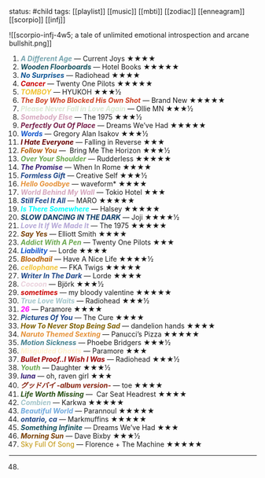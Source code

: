 status: #child 
tags: [[playlist]] [[music]] [[mbti]] [[zodiac]] [[enneagram]] [[scorpio]] [[infj]]

![[scorpio-infj-4w5; a tale of unlimited emotional introspection and arcane bullshit.png]]
1. <span style="color:#76a5af"><b><i>A Different Age</b></i></span> — Current Joys ★★★★
2. <span style="color:#134f5c"><b><i>Wooden Floorboards</b></i></span> — Hotel Books ★★★★★
3. <span style="color:#0b5394"><b><i>No Surprises</i></b></span> — Radiohead ★★★★
4. <span style="color:#cc0000"><b><i>Cancer</i></b></span> — Twenty One Pilots ★★★★★
5. <span style="color:#f1c232"><b><i>TOMBOY</b></i></span> — HYUKOH ★★★½
6. <span style="color:#cc4125"><b><i>The Boy Who Blocked His Own Shot</i></b></span> — Brand New ★★★★★
7. <span style="color:#d9ead3"><b><i>Please Never Fall in Love Again</b></i></span> — Ollie MN ★★★½
8. <span style="color:#d5a6bd"><b><i>Somebody Else</i></b></span> — The 1975 ★★★½
9. <span style="color:#741b47"><b><i>Perfectly Out Of Place</i></b></span> — Dreams We’ve Had ★★★★★
10. <span style="color:#1155cc"><b><i>Words</i></b></span> — Gregory Alan Isakov ★★★½
11. <span style="color:#660000"><b><i>I Hate Everyone</i></b></span> — Falling in Reverse ★★★
12. <span style="color:#b45f06"><b><i>Follow You</i></b></span> —  Bring Me The Horizon ★★★½
13. <span style="color:#6aa84f"><b><i>Over Your Shoulder</i></b></span> — Rudderless ★★★★★
14. <span style="color:#351c75"><b><i>The Promise</i></b></span> — When In Rome ★★★★
15. <span style="color:#1c4587"><b><i>Formless Gift</i></b></span> — Creative Self ★★★½
16. <span style="color:#e69138"><b><i>Hello Goodbye</i></b></span> — waveform* ★★★★
17. <span style="color:#d5a6bd"><b><i>World Behind My Wall</i></b></span> — Tokio Hotel ★★★
18. <span style="color:#1c4587"><b><i>Still Feel It All</b></i></span> — MARO ★★★★★
19. <span style="color:#00ffff"><b><i>Is There Somewhere</b></i></span> — Halsey ★★★★★
20. <span style="color:#073763"><b><i>SLOW DANCING IN THE DARK</i></b></span> — Joji ★★★★½
21. <span style="color:#b4a7d6"><b><i>Love It If We Made It</b></i></span> — The 1975 ★★★★★
22. <span style="color:#783f04"><b><i>Say Yes</i></b></span> — Elliott Smith ★★★★
23. <span style="color:#6aa84f"><b><i>Addict With A Pen</i></b></span> — Twenty One Pilots ★★★
24. <span style="color:#1155cc"><b><i>Liability</b></i></span> — Lorde ★★★★
25. <span style="color:#b45f06"><b><i>Bloodhail</b></i> </span>— Have A Nice Life ★★★★½
26. <span style="color:#f1c232"><b><i>cellophane</b></i> </span>— FKA Twigs ★★★★★
27. <span style="color:#1c4587"><b><i>Writer In The Dark</b></i></span> — Lorde ★★★★
28. <span style="color:#ead1dc"><b><i>Cocoon</b></i></span> — Björk ★★★½
29. <span style="color:#cc0000"><b><i>sometimes</b></i></span> — my bloody valentine ★★★★★
30. <span style="color:#a2c4c9"><b><i>True Love Waits</b></i></span> — Radiohead ★★★½
31. <span style="color:#ff00ff"><b><i>26</i></b></span> — Paramore ★★★★
32. <span style="color:#1c4587"><b><i>Pictures Of You</i></b></span> — The Cure ★★★★
33. <span style="color:#7f6000"><b><i>How To Never Stop Being Sad</i></b></span> — dandelion hands ★★★★
34. <span style="color:#e69138"><b><i>Naruto Themed Sexting</b></i></span> — Panucci’s Pizza ★★★★★
35. <span style="color:#45818e"><b><i>Motion Sickness</i></b></span> — Phoebe Bridgers ★★★½
36. <span style="color:#fff2cc"><b><i>Misguided Ghosts</i></b> </span>— Paramore ★★★
37. <span style="color:#980000"><b><i>Bullet Proof..I Wish I Was</i></b></span> — Radiohead ★★★½
38. <span style="color:#6aa84f"><b><i>Youth</i></b></span> — Daughter ★★★½
39. <span style="color:#351c75"><b><i>luna</i></b></span> — oh, raven girl ★★★
40. <span style="color:#85200c"><b><i>グッドバイ -album version-</b></i></span> — toe ★★★★
41. <span style="color:#274e13"><b><i>Life Worth Missing</i></b></span> —  Car Seat Headrest ★★★★
42. <span style="color:#a2c4c9"><b><i>Combien</i></b></span> — Karkwa ★★★★★
43. <span style="color:#6fa8dc"><b><i>Beautiful World</i></b></span> — Parannoul ★★★★★
44. <span style="color:#1c4587"><b><i>ontario, ca</i></b></span> — Markmuffins ★★★★★
45. <span style="color:#134f5c"><b><i>Something Infinite</i></b></span> — Dreams We’ve Had ★★★
46. <span style="color:#783f04"><b><i>Morning Sun</i></b></span> — Dave Bixby ★★★½
47. <span style="color:#bf9000">Sky Full Of Song</span> — Florence + The Machine ★★★★★
---
48.   